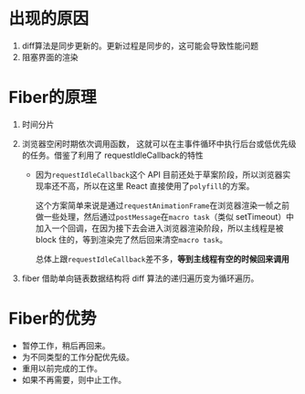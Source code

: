 # 出现的原因

1. diff算法是同步更新的。更新过程是同步的，这可能会导致性能问题
2. 阻塞界面的渲染

# Fiber的原理

1. 时间分片

2. 浏览器空闲时期依次调用函数， 这就可以在主事件循环中执行后台或低优先级的任务。借鉴了利用了 requestIdleCallback的特性

   - 因为`requestIdleCallback`这个 API 目前还处于草案阶段，所以浏览器实现率还不高，所以在这里 React 直接使用了`polyfill`的方案。

     这个方案简单来说是通过`requestAnimationFrame`在浏览器渲染一帧之前做一些处理，然后通过`postMessage`在`macro task`（类似 setTimeout）中加入一个回调，在因为接下去会进入浏览器渲染阶段，所以主线程是被 block 住的，等到渲染完了然后回来清空`macro task`。

     总体上跟`requestIdleCallback`差不多，**等到主线程有空的时候回来调用**

3. fiber 借助单向链表数据结构将 diff 算法的递归遍历变为循环遍历。

# Fiber的优势

- 暂停工作，稍后再回来。
- 为不同类型的工作分配优先级。
- 重用以前完成的工作。
- 如果不再需要，则中止工作。

